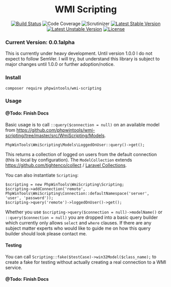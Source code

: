 <h1 align="center">WMI Scripting</h1>

<p align="center">
    <a href="https://travis-ci.org/phpwintools/wmi-scripting"><img src="https://travis-ci.org/phpwintools/wmi-scripting.svg" alt="Build Status"></a>
    <img src="https://scrutinizer-ci.com/g/phpwintools/wmi-scripting/badges/coverage.png?b=master" alt="Code Coverage">
    <img src="https://scrutinizer-ci.com/g/phpwintools/wmi-scripting/badges/quality-score.png?b=master" alt="Scrutinizer">
    <a href="https://packagist.org/packages/phpwintools/wmi-scripting"><img src="https://poser.pugx.org/phpwintools/wmi-scripting/v/stable.svg" alt="Latest Stable Version"></a>
    <a href="https://packagist.org/packages/phpwintools/wmi-scripting"><img src="https://poser.pugx.org/phpwintools/wmi-scripting/v/unstable.svg" alt="Latest Unstable Version"></a>
    <a href="https://packagist.org/packages/phpwintools/wmi-scripting"><img src="https://img.shields.io/github/license/phpwintools/wmi-scripting" alt="License"></a>
</p>

### Current Version: 0.0.1alpha

This is currently under heavy development. Until version 1.0.0 I do not expect to follow SemVer.
I will try, but understand this library is subject to major changes until 1.0.0 or further adoption/notice.

### Install

`composer require phpwintools/wmi-scripting`

### Usage

#### @Todo: Finish Docs

Basic usage is to call `::query($connection = null)` on an available model from
https://github.com/phpwintools/wmi-scripting/tree/master/src/WmiScripting/Models.

    PhpWinTools\WmiScripting\Models\LoggedOnUser::query()->get();

This returns a collection of logged on users from the default connection (this is local by configuration).
The `ModelCollection` extends https://github.com/tightenco/collect / [Laravel Collections](https://laravel.com/docs/5.8/collections).

You can also instantiate `Scripting`:

    $scripting = new PhpWinTools\WmiScripting\Scripting;
    $scripting->addConnection('remote', PhpWinTools\WmiScripting\Connection::defaultNamespace('server', 'user', 'password'));
    $scripting->query('remote')->loggedOnUser()->get();

Whether you use `$scripting->query($connection = null)->modelName()` or `::query($connection = null)` you are dropped into a basic query
builder which currently only allows `select` and `where` clauses. If there are any subject matter experts who would like
to guide me on how this query builder should look please contact me.

#### Testing

You can call `Scripting::fake($testCase)->win32Model($class_name);` to create a fake for testing without
actually creating a real connection to a WMI service.

#### @Todo: Finish Docs